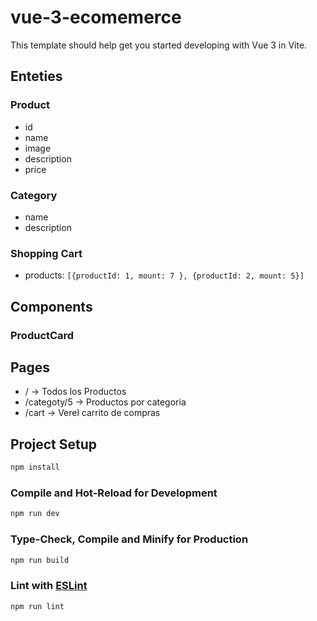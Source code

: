 # vue-3-ecomemerce

This template should help get you started developing with Vue 3 in Vite.

## Enteties

### Product

- id
- name
- image
- description
- price

### Category

- name
- description

### Shopping Cart

- products: `[{productId: 1, mount: 7 }, {productId: 2, mount: 5}]` 

## Components

### ProductCard

## Pages
- / -> Todos los Productos
- /categoty/5 -> Productos por categoria
- /cart -> Verel carrito de compras

## Project Setup

```sh
npm install
```

### Compile and Hot-Reload for Development

```sh
npm run dev
```

### Type-Check, Compile and Minify for Production

```sh
npm run build
```

### Lint with [ESLint](https://eslint.org/)

```sh
npm run lint
```
